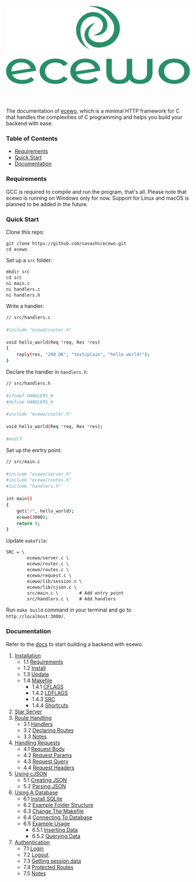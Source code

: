 <div align="center">
    <a href="https://ecewo.vercel.app">
        <img src="https://raw.githubusercontent.com/savashn/ecewo-docs/main/public/ecewologo.svg" />
    </a>
</div>

<br /><br />

The documentation of [ecewo](https://github.com/savashn/ecewo), which is a minimal HTTP framework for C that handles the complexities of C programming and helps you build your backend with ease.

### Table of Contents

- [Requirements](#requirements)
- [Quick Start](#quick-start)
- [Documentation](#documentation)

### Requirements

GCC is required to compile and run the program, that's all. Please note that ecewo is running on Windows only for now. Support for Linux and macOS is planned to be added in the future.

### Quick Start

Clone this repo:

```
git clone https://github.com/savashn/ecewo.git
cd ecewo
```

Set up a `src` folder:

```
mkdir src
cd src
ni main.c
ni handlers.c
ni handlers.h
```

Write a handler:

```sh
// src/handlers.c

#include "ecewo/router.h"

void hello_world(Req *req, Res *res)
{
    reply(res, "200 OK", "text/plain", "hello world!");
}

```

Declare the handler in `handlers.h`:

```sh
// src/handlers.h

#ifndef HANDLERS_H
#define HANDLERS_H

#include "ecewo/router.h"

void hello_world(Req *req, Res *res);

#endif
```

Set up the enrtry point:

```sh
// src/main.c

#include "ecewo/server.h"
#include "ecewo/routes.h"
#include "handlers.h"

int main()
{
    get("/", hello_world);
    ecewo(3000);
    return 0;
}
```

Update `makefile`:

```
SRC = \
        ecewo/server.c \
        ecewo/router.c \
        ecewo/routes.c \
        ecewo/request.c \
        ecewo/lib/session.c \
        ecewo/lib/cjson.c \
        src/main.c \        # Add entry point
        src/handlers.c \    # Add handlers
```

Run `make build` command in your terminal and go to `http://localhost:3000/`.

### Documentation

Refer to the [docs](https://ecewo.vercel.app/docs) to start building a backend with ecewo.

1. [Installation](https://ecewo.vercel.app/docs/installation)
    - 1.1 [Requirements](https://ecewo.vercel.app/docs/installation#requirements)
    - 1.2 [Install](https://ecewo.vercel.app/docs/installation#install)
    - 1.3 [Update](https://ecewo.vercel.app/docs/installation#update)
    - 1.4 [Makefile](https://ecewo.vercel.app/docs/installation#makefile)
        - 1.4.1 [CFLAGS](https://ecewo.vercel.app/docs/installation#cflags)
        - 1.4.2 [LDFLAGS](https://ecewo.vercel.app/docs/installation#ldflags)
        - 1.4.3 [SRC](https://ecewo.vercel.app/docs/installation#src)
        - 1.4.4 [Shortcuts](https://ecewo.vercel.app/docs/installation#shortcuts)
2. [Star Server](https://ecewo.vercel.app/docs/start-server)
3. [Route Handling](https://ecewo.vercel.app/docs/route-handling)
    - 3.1 [Handlers](https://ecewo.vercel.app/docs/route-handling#handlers)
    - 3.2 [Declaring Routes](https://ecewo.vercel.app/docs/route-handling#declaring-routes)
    - 3.3 [Notes](https://ecewo.vercel.app/docs/route-handling#notes)
4. [Handling Requests](https://ecewo.vercel.app/docs/handling-requests)
    - 4.1 [Request Body](https://ecewo.vercel.app/docs/handling-requests#request-body)
    - 4.2 [Request Params](https://ecewo.vercel.app/docs/handling-requests#request-params)
    - 4.3 [Request Query](https://ecewo.vercel.app/docs/handling-requests#request-query)
    - 4.4 [Request Headers](https://ecewo.vercel.app/docs/handling-requests#request-headers)
5. [Using cJSON](https://ecewo.vercel.app/docs/using-cjson)
    - 5.1 [Creating JSON](https://ecewo.vercel.app/docs/using-json#creating-json)
    - 5.2 [Parsing JSON](https://ecewo.vercel.app/docs/using-json#parsing-json)
6. [Using A Database](https://ecewo.vercel.app/docs/using-a-database)
    - 6.1 [Install SQLite](https://ecewo.vercel.app/docs/using-a-database#install-sqlite)
    - 6.2 [Example Folder Structure](https://ecewo.vercel.app/docs/using-a-database#example-folder-structure)
    - 6.3 [Change The Makefile](https://ecewo.vercel.app/docs/using-a-database#change-the-makefile)
    - 6.4 [Connecting To Database](https://ecewo.vercel.app/docs/using-a-database#connecting-to-database)
    - 6.5 [Example Usage](https://ecewo.vercel.app/docs/using-a-database#example-usage)
        - 6.5.1 [Inserting Data](https://ecewo.vercel.app/docs/using-a-database#inserting-data)
        - 6.5.2 [Querying Data](https://ecewo.vercel.app/docs/using-a-database#querying-data)
7. [Authentication](https://ecewo.vercel.app/docs/authentication)
    - 7.1 [Login](https://ecewo.vercel.app/docs/authentication#login)
    - 7.2 [Logout](https://ecewo.vercel.app/docs/authentication#logout)
    - 7.3 [Getting session data](https://ecewo.vercel.app/docs/authentication#getting-session-data)
    - 7.4 [Protected Routes](https://ecewo.vercel.app/docs/authentication#protected-routes)
    - 7.5 [Notes](https://ecewo.vercel.app/docs/authentication#notes)
